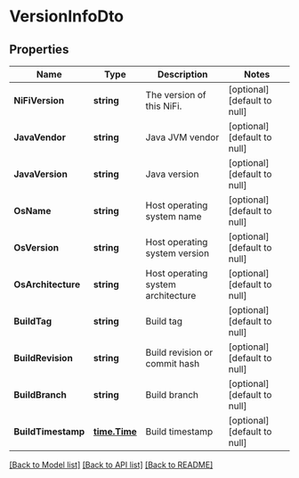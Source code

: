 # VersionInfoDto

## Properties
Name | Type | Description | Notes
------------ | ------------- | ------------- | -------------
**NiFiVersion** | **string** | The version of this NiFi. | [optional] [default to null]
**JavaVendor** | **string** | Java JVM vendor | [optional] [default to null]
**JavaVersion** | **string** | Java version | [optional] [default to null]
**OsName** | **string** | Host operating system name | [optional] [default to null]
**OsVersion** | **string** | Host operating system version | [optional] [default to null]
**OsArchitecture** | **string** | Host operating system architecture | [optional] [default to null]
**BuildTag** | **string** | Build tag | [optional] [default to null]
**BuildRevision** | **string** | Build revision or commit hash | [optional] [default to null]
**BuildBranch** | **string** | Build branch | [optional] [default to null]
**BuildTimestamp** | [**time.Time**](time.Time.md) | Build timestamp | [optional] [default to null]

[[Back to Model list]](../README.md#documentation-for-models) [[Back to API list]](../README.md#documentation-for-api-endpoints) [[Back to README]](../README.md)

